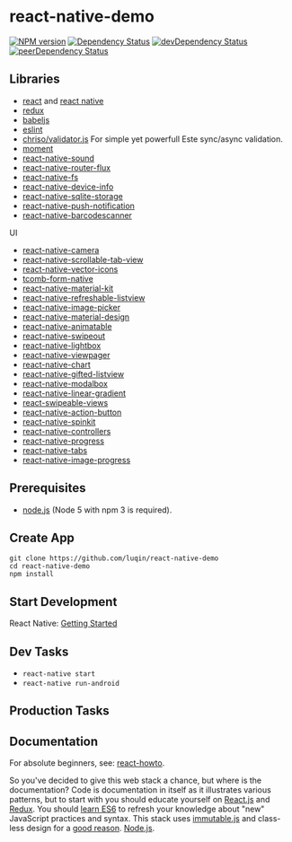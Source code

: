 # react-native-demo


[![NPM version][npm-badge]][npm]
[![Dependency Status][deps-badge]][deps]
[![devDependency Status][dev-deps-badge]][dev-deps]
[![peerDependency Status][peer-deps-badge]][peer-deps]

## Libraries

- [react](http://facebook.github.io/react/) and [react native](https://facebook.github.io/react-native/) 
- [redux](http://rackt.github.io/redux/)
- [babeljs](https://babeljs.io/)
- [eslint](http://eslint.org/)
- [chriso/validator.js](https://github.com/chriso/validator.js) For simple yet powerfull Este sync/async validation.
- [moment](https://github.com/moment/moment)
- [react-native-sound](https://github.com/zmxv/react-native-sound)
- [react-native-router-flux](https://github.com/aksonov/react-native-router-flux)
- [react-native-fs](https://github.com/johanneslumpe/react-native-fs)
- [react-native-device-info](https://github.com/rebeccahughes/react-native-device-info)
- [react-native-sqlite-storage](https://github.com/andpor/react-native-sqlite-storage)
- [react-native-push-notification](https://github.com/zo0r/react-native-push-notification)
- [react-native-barcodescanner](https://github.com/ideacreation/react-native-barcodescanner)

UI

- [react-native-camera](https://github.com/lwansbrough/react-native-camera)
- [react-native-scrollable-tab-view](https://github.com/skv-headless/react-native-scrollable-tab-view)
- [react-native-vector-icons](https://github.com/oblador/react-native-vector-icons)
- [tcomb-form-native](https://github.com/gcanti/tcomb-form-native)
- [react-native-material-kit](https://github.com/xinthink/react-native-material-kit)
- [react-native-refreshable-listview](https://github.com/jsdf/react-native-refreshable-listview)
- [react-native-image-picker](https://github.com/marcshilling/react-native-image-picker)
- [react-native-material-design](https://github.com/react-native-material-design/react-native-material-design)
- [react-native-animatable](https://github.com/oblador/react-native-animatable)
- [react-native-swipeout](https://github.com/dancormier/react-native-swipeout)
- [react-native-lightbox](https://github.com/oblador/react-native-lightbox)
- [react-native-viewpager](https://github.com/race604/react-native-viewpager)
- [react-native-chart](https://github.com/tomauty/react-native-chart)
- [react-native-gifted-listview](https://github.com/FaridSafi/react-native-gifted-listview)
- [react-native-modalbox](https://github.com/maxs15/react-native-modalbox)
- [react-native-linear-gradient](https://github.com/brentvatne/react-native-linear-gradient)
- [react-swipeable-views](https://github.com/oliviertassinari/react-swipeable-views)
- [react-native-action-button](https://github.com/mastermoo/react-native-action-button)
- [react-native-spinkit](https://github.com/maxs15/react-native-spinkit)
- [react-native-controllers](https://github.com/wix/react-native-controllers)
- [react-native-progress](https://github.com/oblador/react-native-progress)
- [react-native-tabs](https://github.com/aksonov/react-native-tabs)
- [react-native-image-progress](https://github.com/oblador/react-native-image-progress)


## Prerequisites

- [node.js](http://nodejs.org) (Node 5 with npm 3 is required).


## Create App

```shell
git clone https://github.com/luqin/react-native-demo
cd react-native-demo
npm install
```


## Start Development

React Native: [Getting Started](https://facebook.github.io/react-native/docs/getting-started.html)

## Dev Tasks

- `react-native start`
- `react-native run-android`

## Production Tasks

## Documentation

For absolute beginners, see: [react-howto](https://github.com/petehunt/react-howto).

So you've decided to give this web stack a chance, but where is the documentation? Code is documentation in itself as it illustrates various patterns, but to start with you should educate yourself on [React.js](http://facebook.github.io/react/) and [Redux](http://redux.js.org/). You should [learn ES6](https://babeljs.io/docs/learn-es6/) to refresh your knowledge about "new" JavaScript practices and syntax. This stack uses [immutable.js](http://facebook.github.io/immutable-js/) and class-less design for a [good reason](https://github.com/facebook/immutable-js/#the-case-for-immutability). [Node.js](http://nodejs.org/api/).

[npm-badge]: http://badge.fury.io/js/react-native-demo.svg
[npm]: https://www.npmjs.com/package/react-native-demo

[deps-badge]: https://david-dm.org/luqin/react-native-demo.svg
[deps]: https://david-dm.org/luqin/react-native-demo

[dev-deps-badge]: https://david-dm.org/luqin/react-native-demo/dev-status.svg
[dev-deps]: https://david-dm.org/luqin/react-native-demo#info=devDependencies

[peer-deps-badge]: https://david-dm.org/luqin/react-native-demo/peer-status.svg
[peer-deps]: https://david-dm.org/luqin/react-native-demo#info=peerDependencies 

